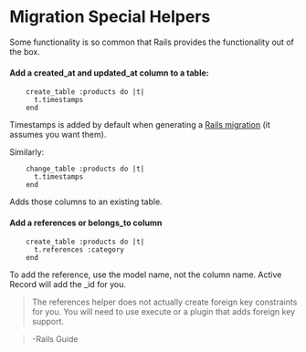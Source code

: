 # Migration Special Helpers

Some functionality is so common that Rails provides the functionality out of the box. 

#### Add a created_at and updated_at column to a table:

		create_table :products do |t|
		  t.timestamps
		end
		
Timestamps is added by default when generating a [Rails migration](https://github.com/brettshollenberger/ruby_wiki/blob/master/Writing%20a%20Rails%20Migration.md) (it assumes you want them). 

Similarly:

		change_table :products do |t|
		  t.timestamps
		end

Adds those columns to an existing table. 

#### Add a references or belongs_to column

		create_table :products do |t|
		  t.references :category
		end
		
To add the reference, use the model name, not the column name. Active Record will add the _id for you.

>The references helper does not actually create foreign key constraints for you. You will need to use execute or a plugin that adds foreign key support.

>-Rails Guide


